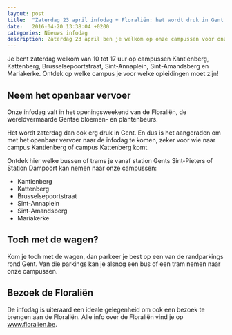 ```yaml
---
layout: post
title:  "Zaterdag 23 april infodag + Floraliën: het wordt druk in Gent!"
date:   2016-04-20 13:38:04 +0200
categories: Nieuws infodag
description: Zaterdag 23 april ben je welkom op onze campussen voor onze tweede infodag van 2016. Kom bij voorkeur met het openbaar vervoer, er wordt grote verkeersdrukte verwacht naar aanleiding van de Gentse Floraliën.
---
```


Je bent zaterdag welkom van 10 tot 17 uur op campussen Kantienberg, Kattenberg, Brusselsepoortstraat, Sint-Annaplein, Sint-Amandsberg en Mariakerke. Ontdek op welke campus je voor welke opleidingen moet zijn!

Neem het openbaar vervoer
-------------------------

Onze infodag valt in het openingsweekend van de Floraliën, de wereldvermaarde Gentse bloemen- en plantenbeurs.

Het wordt zaterdag dan ook erg druk in Gent. En dus is het aangeraden om met het openbaar vervoer naar de infodag te komen, zeker voor wie naar campus Kantienberg of campus Kattenberg komt.

Ontdek hier welke bussen of trams je vanaf station Gents Sint-Pieters of Station Dampoort kan nemen naar onze campussen:

* Kantienberg
* Kattenberg
* Brusselsepoortstraat
* Sint-Annaplein
* Sint-Amandsberg
* Mariakerke

Toch met de wagen?
-------------------------

Kom je toch met de wagen, dan parkeer je best op een van de randparkings rond Gent. Van die parkings kan je alsnog een bus of een tram nemen naar onze campussen.

Bezoek de Floraliën
-------------------------

De infodag is uiteraard een ideale gelegenheid om ook een bezoek te brengen aan de Floraliën. Alle info over de Floraliën vind je op www.floralien.be.
